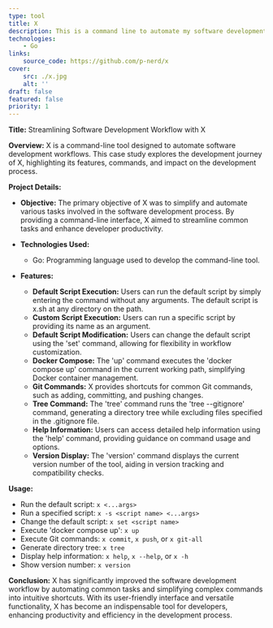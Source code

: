```yaml
---
type: tool
title: X
description: This is a command line to automate my software development workflow
technologies:
    - Go
links:
    source_code: https://github.com/p-nerd/x
cover:
    src: ./x.jpg
    alt: ''
draft: false
featured: false
priority: 1
---
```


**Title:** Streamlining Software Development Workflow with X

**Overview:**
X is a command-line tool designed to automate software development workflows. This case study explores the development journey of X, highlighting its features, commands, and impact on the development process.

**Project Details:**

-   **Objective:**
    The primary objective of X was to simplify and automate various tasks involved in the software development process. By providing a command-line interface, X aimed to streamline common tasks and enhance developer productivity.

-   **Technologies Used:**

    -   Go: Programming language used to develop the command-line tool.

-   **Features:**
    -   **Default Script Execution:** Users can run the default script by simply entering the command without any arguments. The default script is x.sh at any directory on the path.
    -   **Custom Script Execution:** Users can run a specific script by providing its name as an argument.
    -   **Default Script Modification:** Users can change the default script using the 'set' command, allowing for flexibility in workflow customization.
    -   **Docker Compose:** The 'up' command executes the 'docker compose up' command in the current working path, simplifying Docker container management.
    -   **Git Commands:** X provides shortcuts for common Git commands, such as adding, committing, and pushing changes.
    -   **Tree Command:** The 'tree' command runs the 'tree --gitignore' command, generating a directory tree while excluding files specified in the .gitignore file.
    -   **Help Information:** Users can access detailed help information using the 'help' command, providing guidance on command usage and options.
    -   **Version Display:** The 'version' command displays the current version number of the tool, aiding in version tracking and compatibility checks.

**Usage:**

-   Run the default script: `x <...args>`
-   Run a specified script: `x -s <script name> <...args>`
-   Change the default script: `x set <script name>`
-   Execute 'docker compose up': `x up`
-   Execute Git commands: `x commit`, `x push`, or `x git-all`
-   Generate directory tree: `x tree`
-   Display help information: `x help`, `x --help`, or `x -h`
-   Show version number: `x version`

**Conclusion:**
X has significantly improved the software development workflow by automating common tasks and simplifying complex commands into intuitive shortcuts. With its user-friendly interface and versatile functionality, X has become an indispensable tool for developers, enhancing productivity and efficiency in the development process.
